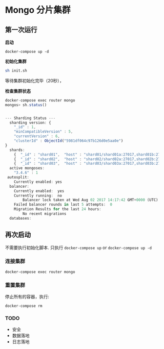 # Mongo 分片集群

## 第一次运行

**启动**

```text
docker-compose up -d
```

**初始化集群**

```sh
sh init.sh
```

等待集群初始化完毕（20秒），

**检查集群状态**

```js
docker-compose exec router mongo
mongos> sh.status()


--- Sharding Status ---
  sharding version: {
	"_id" : 1,
	"minCompatibleVersion" : 5,
	"currentVersion" : 6,
	"clusterId" : ObjectId("5981df064c97b126d0e5aa0e")
}
  shards:
	{  "_id" : "shard01",  "host" : "shard01/shard01a:27017,shard01b:27017",  "state" : 1 }
	{  "_id" : "shard02",  "host" : "shard02/shard02a:27017,shard02b:27017",  "state" : 1 }
	{  "_id" : "shard03",  "host" : "shard03/shard03a:27017,shard03b:27017",  "state" : 1 }
  active mongoses:
	"3.4.6" : 1
 autosplit:
	Currently enabled: yes
  balancer:
	Currently enabled:  yes
	Currently running:  no
		Balancer lock taken at Wed Aug 02 2017 14:17:42 GMT+0000 (UTC) by ConfigServer:Balancer
	Failed balancer rounds in last 5 attempts:  0
	Migration Results for the last 24 hours:
		No recent migrations
  databases:
```

## 再次启动

不需要执行初始化脚本. 只执行 `docker-compose up` or `docker-compose up -d`

### 连接集群

```
docker-compose exec router mongo
```

### 重置集群

停止所有的容器，执行:

```
docker-compose rm
```

### TODO
- 安全
- 数据落地
- 日志落地
